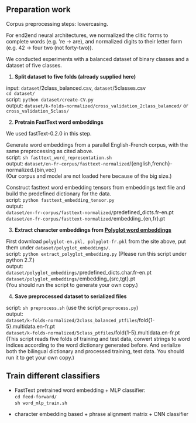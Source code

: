 ## Preparation work
 
Corpus preprocessing steps: lowercasing.

For end2end neural architectures, we normalized the clitic forms to complete words (e.g. 're -> are), and normalized digits to their letter form (e.g. 42 -> four two (not forty-two)).

We conducted experiments with a balanced dataset of binary classes and a dataset of five classes. 

1. **Split dataset to five folds (already supplied here)**

input: `dataset`/2class_balanced.csv, `dataset`/5classes.csv <br/>
`cd dataset/` <br/> 
script: `python dataset/create-CV.py` <br/>
output: `dataset/k-folds-normalized/cross_validation_2class_balanced/` or `cross_validation_5class/`

2. **Pretrain FastText word embeddings**

We used fastText-0.2.0 in this step.

Generate word embeddings from a parallel English-French corpus, with the same preprocessing as cited above. <br/> 
script: `sh fasttext_word_representation.sh` <br/> 
output: `dataset/en-fr-corpus/fasttext-normalized`/{english,french}-normalized.{bin,vec} <br/> 
(Our corpus and model are not loaded here because of the big size.) <!-- ours: normalized corpus (3M words in English and French, corpus of TED Talks) <br/>  -->

Construct fasttext word embedding tensors from embeddings text file and build the predefined dictionary for the data. <br/> 
script: `python fasttext_embedding_tensor.py` <br/> 
output: <br/>
`dataset/en-fr-corpus/fasttext-normalized/`predefined_dicts.fr-en.pt <br/>
`dataset/en-fr-corpus/fasttext-normalized/`embedding_{en,fr}.pt

3. **Extract character embeddings from [Polyglot word embeddings](https://sites.google.com/site/rmyeid/projects/polyglot)**

First download `polyglot-en.pkl, polyglot-fr.pkl` from the site above, put them under `dataset/polyglot_embeddings/`.<br/>
script: `python extract_polyglot_embedding.py` (Please run this script under python 2.7.)  <br/>
output: <br/>
`dataset/polyglot_embeddings/`predefined_dicts.char.fr-en.pt <br/>
`dataset/polyglot_embeddings/`embedding_{src,tgt}.pt <br/>
(You should run the script to generate your own copy.)

4. **Save preprocessed dataset to serialized files**

script: `sh preprocess.sh` (use the script `preprocess.py`) <br/>
output: <br/>
`dataset/k-folds-normalized/2class_balanced_ptfiles`/fold{1-5}.multidata.en-fr.pt <br/>
`dataset/k-folds-normalized/5class_ptfiles`/fold{1-5}.multidata.en-fr.pt <br/>
(This script reads five folds of training and test data, convert strings to word indices according to the 
word dictionary generated before. 
And serialize both the bilingual dictionary and processed training, test data. 
You should run it to get your own copy.)


## Train different classifiers

- FastText pretrained word embedding + MLP classifier: <br/>
`cd feed-forward/` <br/> 
`sh word_mlp_train.sh`

<!-- nwa.py  -->

- character embedding based + phrase alignment matrix + CNN classifier 

<!-- 
when do 5-class clf instead of 2-class:
change nwa/nwa.py: 

-->


<!-- ### questions on CNN architecture:
the code to build alignment matrix 
what does adaptive pooling do 
what is masked_cross_entropy? 
the forward function in encoders and classifiers <= train()

my pickled files 
-->

